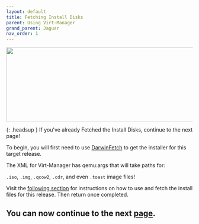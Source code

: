 ```yaml
---
layout: default
title: Fetching Install Disks
parent: Using Virt-Manager
grand_parent: Jaguar
nav_order: 1
---
```


<p align="center">
  <img width="650" height="200" src="../../../../assets/HeaderFetchingInstaller.png">
</p>

{: .headsup }
If you've already Fetched the Install Disks, continue to the next page!

To begin, you will first need to use [DarwinFetch](https://github.com/royalgraphx/DarwinFetch) to get the installer for this target release.

The XML for Virt-Manager has qemu:args that will take paths for:

``.iso``, ``.img``, ``.qcow2``, ``.cdr``, and even ``.toast`` image files!

Visit the [following section](../../../../infocenter/06-FetchingInstaller/03-PowerPC/00-Introduction/) for instructions on how to use and fetch the install files for this release. Then return once completed.

## You can now continue to the next <a href="../01-ImportingXML">page</a>.
